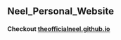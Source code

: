 ## Neel_Personal_Website
#### Checkout <a href="https://theofficialneel.github.io">theofficialneel.github.io</a>